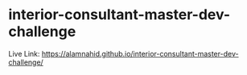 ﻿# interior-consultant-master-dev-challenge
Live Link: https://alamnahid.github.io/interior-consultant-master-dev-challenge/
